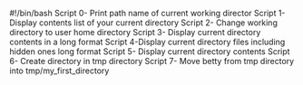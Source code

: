 #!/bin/bash
Script 0- Print path name of current working director
Script 1- Display contents list of your current directory
Script 2- Change working directory to user home directory
Script 3- Display current directory contents in a long format
Script 4-Display current directory files including hidden ones long format
Script 5- Display current directory contents
Script 6- Create directory in tmp directory
Script 7- Move betty from tmp directory into tmp/my_first_directory
